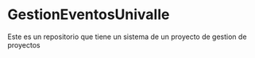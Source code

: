 # GestionEventosUnivalle
Este es un  repositorio que tiene un sistema de un proyecto de gestion de proyectos
